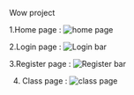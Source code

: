 Wow project 


1.Home page : ![home page](https://github.com/malkotohuski/project-wow-heroes/assets/115570079/9ff1dc5b-980e-4d2e-8779-f49abcd7868c)

2.Login page : ![Login bar](https://github.com/malkotohuski/project-wow-heroes/assets/115570079/2e411c1f-f249-467c-a3ec-167b4801e3ba)

3.Register page : ![Register bar](https://github.com/malkotohuski/project-wow-heroes/assets/115570079/d7115f59-1299-498e-973a-7ab442df4880)

4. Class page : ![class page](https://github.com/malkotohuski/project-wow-heroes/assets/115570079/8dbfb6b6-f8fe-49dd-ae28-c02e8aa94c9b)


